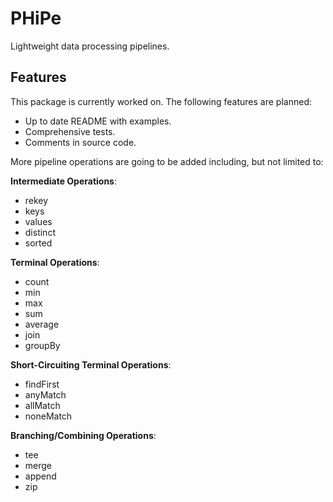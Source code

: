 # PHiPe
Lightweight data processing pipelines.

## Features
This package is currently worked on. The following features are planned:

- Up to date README with examples.
- Comprehensive tests.
- Comments in source code.

More pipeline operations are going to be added including, but not limited to:

**Intermediate Operations**:
- rekey
- keys
- values
- distinct
- sorted

**Terminal Operations**:
- count
- min
- max
- sum
- average
- join
- groupBy

**Short-Circuiting Terminal Operations**:
- findFirst
- anyMatch
- allMatch
- noneMatch

**Branching/Combining Operations**:
- tee
- merge
- append
- zip